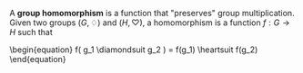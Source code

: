 A **group homomorphism** is a function that "preserves" group multiplication. Given two groups $(G, \diamondsuit)$ and $(H, \heartsuit)$, a homomorphism is a function $f: G \to H$ such that

\begin{equation}
f( g_1 \diamondsuit g_2 ) = f(g_1) \heartsuit f(g_2)
\end{equation}